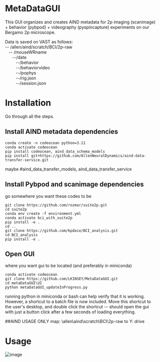 # MetaDataGUI
This GUI organizes and creates AIND metadata for 2p imaging (scanimage) + behavior (pybpod) + videography (pyspincapture) experiments on our Bergamo 2p microscope.




Data is saved on VAST as follows: <br>
-- /allen/aind/scratch/BCI/2p-raw <br>
&nbsp;&nbsp; -- /mouseWRname<br>
&nbsp;&nbsp;&nbsp;&nbsp;&nbsp;    --/date <br>
&nbsp;&nbsp;&nbsp;&nbsp;&nbsp;&nbsp;&nbsp;&nbsp;      --/behavior <br>
&nbsp;&nbsp;&nbsp;&nbsp;&nbsp;&nbsp;&nbsp;&nbsp;     --/behaviorvideo <br>
&nbsp;&nbsp;&nbsp;&nbsp;&nbsp;&nbsp;&nbsp;&nbsp;      --/pophys <br>
&nbsp;&nbsp;&nbsp;&nbsp;&nbsp;&nbsp;&nbsp;&nbsp;      --/rig.json <br>
&nbsp;&nbsp;&nbsp;&nbsp;&nbsp;&nbsp;&nbsp;&nbsp;      --/session.json <br>

# Installation
Go through all the steps.


## Install AIND metadata dependencies
```
conda create -n codeocean python=3.11
conda activate codeocean
pip install codeocean, aind_data_schema_models
pip install git+https://github.com/AllenNeuralDynamics/aind-data-transfer-service.git
```
maybe
#aind_data_transfer_models, aind_data_transfer_service

## Install Pybpod and scanimage dependencies
go somewhere you want these codes to be
```
git clone https://github.com/rozmar/suite2p.git
cd suite2p
conda env create -f environment.yml
conda activate bci_with_suite2p
pip install -e .
cd ..
git clone https://github.com/kpdaie/BCI_analysis.git
cd BCI_analysis
pip install -e .
```

## Open GUI
where you want gui to be located (and preferably in miniconda)
```
conda activate codeocean
git clone https://github.com/LKINSEY/MetaDataGUI.git
cd metaDataGUI\UI
python metaDataGUI_updateInProgress.py
```
running python in miniconda or bash can help verify that it is working.
However, a shortcut to a batch file is now included. Move this shortcut 
to the user's desktop, and double click the shortcut -- should open
the gui with just a button click after a few seconds of loading
everything.


##AIND USAGE ONLY
map: \\allen\aind\scratch\BCI\2p-raw to Y: drive


# Usage
![image](https://github.com/user-attachments/assets/348a11a1-eaf1-4a7d-ac49-e7906ec96fff)
